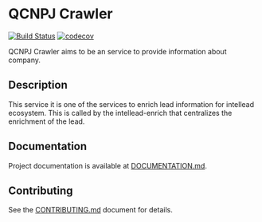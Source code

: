 # QCNPJ Crawler

[![Build Status](https://travis-ci.org/intellead/qcnpj-crawler.svg?branch=master)](https://travis-ci.org/intellead/qcnpj-crawler)
[![codecov](https://codecov.io/gh/intellead/qcnpj-crawler/branch/master/graph/badge.svg)](https://codecov.io/gh/intellead/qcnpj-crawler)

QCNPJ Crawler aims to be an service to provide information about company.

## Description

This service it is one of the services to enrich lead information for intellead ecosystem. This is called by the intellead-enrich that centralizes the enrichment of the lead.

## Documentation

Project documentation is available at [DOCUMENTATION.md](./DOCUMENTATION.md).

## Contributing

See the [CONTRIBUTING.md](./CONTRIBUTING.md) document for details.
